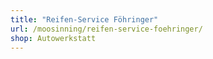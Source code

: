 ```yaml
---
title: "Reifen-Service Föhringer"
url: /moosinning/reifen-service-foehringer/
shop: Autowerkstatt
---
```

